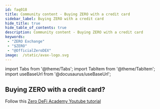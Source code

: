 ```yaml
---
id: faq018
title: Community content - Buying ZERO with a credit card
sidebar_label: Buying ZERO with a credit card
hide_title: true
hide_table_of_contents: true
description: Community content - Buying ZERO with a credit card
keywords:
 - "ZERO Exchange"
 - "$ZERO"
 - "@OfficialZeroDEX"
image:  /static/avax-logo.svg
---
```


import Tabs from '@theme/Tabs';
import TabItem from '@theme/TabItem';
import useBaseUrl from '@docusaurus/useBaseUrl';

## Buying ZERO with a credit card? 

Follow this [Zero DeFi Academy Youtube tutorial](https://www.youtube.com/watch?v=iRbc36Q_rRk&list=PLUrP9cz-3kCehfLJRhulrizJQ_4cOcpy4&index=2)

